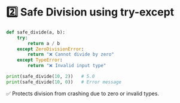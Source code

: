 # 2️⃣ Safe Division using try-except

```python
def safe_divide(a, b):
    try:
        return a / b
    except ZeroDivisionError:
        return "❌ Cannot divide by zero"
    except TypeError:
        return "❌ Invalid input type"

print(safe_divide(10, 2))   # 5.0
print(safe_divide(10, 0))   # Error message

```

✅ Protects division from crashing due to zero or invalid types.
